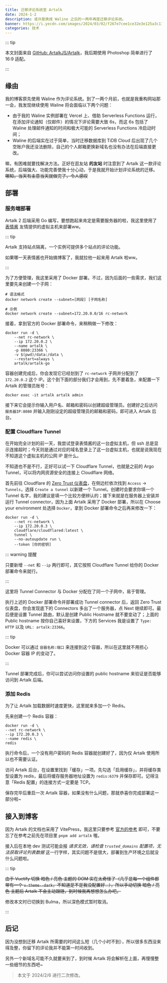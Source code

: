 ```yaml
---
title: 迁移评论系统至 Artalk
date: 2024-1-2
description: 或许是换成 Waline 之后的一两年再度迁移评论系统。
banner: https://i.yecdn.com/images/2024/03/02/f267e7cee1ce32e3e125a3c11be2c2c9.webp
categories: 技术
---
```


::: tip

本文封面来自 [GitHub: ArtalkJS/Artalk](https://github.com/ArtalkJS/Artalk)，我后期使用 Photoshop 简单进行了 16:9 适配。

:::

## 缘由

我的博客原先使用 Waline 作为评论系统。到了一两个月前，也就是我重构网站那一会，我发现继续使用 Waline 将会面临以下两个问题：

- 由于我的 Waline 实例部署在 Vercel 上、借助 Serverless Functions 运行，在添加评论通知（仅邮件）的情况下评论需要大致 6s，而这 6s 包括了 Waline 处理邮件通知的时间和极大可能的 Serverless Functions 冷启动时间；
- Waline 的后端实在过于简单，当时迁移数据库到 TiDB Cloud 后出现了几个空账户我还没法删除，自己的个人邮箱更换新域名也没有办法在后端直接更改。

嘛，有困难就要找解决方法。正好在逛友站 **的友站** 时注意到了 Artalk 这一款评论系统，后端强大、功能完善使我十分心动，于是我就开始计划评论系统的迁移。 ~~哪知，当天有主意当天就做完了，令人感叹~~

## 部署

### 服务端部署

Artalk 2 后端采用 Go 编写，要想跑起来肯定是需要服务器的啦，我这里使用了 [表情酱](https://github.com/flyemoj1) 友情提供的虚拟主机来部署ww。

::: tip

Artalk 支持站点隔离，一个实例可提供多个站点的评论功能。

如果哪一天表情酱也开始搞博客了，我就拉他一起来用 Artalk 啦ww。

:::

为了方便管理，我这里采用了 Docker 部署。不过，因为后面的一些需求，我们这里要先来创建一个子网：

```shell
# 语法格式
docker network create --subnet=[网段] [子网名称]

# 示例
docker network create --subnet=172.20.0.0/16 rc-network
```

接着，拿到官方的 Docker 部署命令，来稍稍做一下修改：

```shell
docker run -d \
    --net rc-network \
    --ip 172.20.0.2 \
    --name artalk \
    -p 8080:23366 \
    -v $(pwd)/data:/data \
    --restart=always \
    artalk/artalk-go
```

容器创建完成后，你会发现它已经划到了 `rc-network` 子网并分配到了 `172.20.0.2` 这个 IP。这个到下面的部分我们才会用到，先不要着急，来配置一下 Artalk 的管理员账号：

```shell
docker exec -it artalk artalk admin
```

接下来它会提示你输入用户名、邮箱和密码以创建超级管理员。创建好之后访问 `服务器IP:8080` 并输入刚刚设定的超级管理员的邮箱和密码，即可进入 Artalk 后台。

### 配置 Cloudflare Tunnel

在开始完全计划的前一天，我尝试登录表情酱的这一台虚拟主机，但 ssh 总是显示连接超时；今天则是通过对应的域名登录上了这一台虚拟主机，也就是说我现在不知道这个虚拟主机的公网 IP 是什么。

不知道也不是不行，正好可以试一下 Cloudflare Tunnel，也就是之前的 Argo Tunnel，可以将内网资源安全的连接上 Cloudflare 网络。

首先前往 Cloudflare 的 [Zero Trust 仪表盘](https://one.dash.cloudflare.com/)，在侧边栏依次找到 `Access` → `Tunnels`，选择 `Create a tunnel` 以新建一个 Tunnel。创建时会要求你填一个 Tunnel 名字，我的建议是填一个比较方便辨认的；接下来就是在服务器上安装并运行 Tunnel connector，因为上面 Artalk 采用了 Docker 部署，所以在 Choose your environment 处选择 `Docker`，拿到 Docker 部署命令之后再来修改一下：

```shell
docker run -d \
    --net rc-network \
    --ip 172.20.0.3 \
    cloudflare/cloudflared:latest \
    tunnel \
    --no-autoupdate run \
    --token [你的密钥]
```

::: warning 提醒

只要新增 `--net` 和 `--ip` 两行即可，其它按照 Cloudflare Tunnel 给你的 Docker 部署命令来就行。

:::

这里将 Tunnel Connector 与 Docker 分配在了同一个子网中，易于管理。

执行上述的 Docker 部署命令并部署成功 Tunnel connector 后，返回 Zero Trust 仪表盘，你会发现底下的 Connectors 多出了一个服务器，点 Next 继续即可。最后便是设置 Tunnel 路由，默认是创建 Public Hostname 就不要变动了；上面的 Public hostname 按你自己喜好来设置，下方的 Services 我是设置了 `Type: HTTP` 以及 `URL: artalk:23366`。

::: tip

Docker 可以通过 `容器名称:端口` 来连接到这个容器，所以在这里就不用担心 Docker 容器 IP 的变动了。

:::

Tunnel 部署完成后，你可以尝试访问你设置的 public hostname 来验证是否能够访问到 Artalk 后端。

### 添加 Redis

为了让 Artalk 加载数据时速度更快，这里就来多加一个 Redis。

先来创建一个 Redis 容器：

```shell
docker run -d \
--net rc-network \
--ip 172.20.0.3 \
--name redis \
redis
```

执行命令后，一个没有用户密码的 Redis 容器就创建好了，因为仅 Artalk 使用所以也不需要认证。

访问 Artalk 后台，在设置里找到「缓存」一项。先勾选「启用缓存」，并将缓存类型设置为 redis，最后将缓存服务器地址设置为 `redis:6379` 并保存即可。记得注意「Redis 配置」的连接方式一定要是 TCP。

保存完毕后重启一次 Artalk 容器，如果没有什么问题，那就恭喜你完成部署这一部分啦~

## 接入到博客

因为 Artalk 的文档也采用了 VitePress，我这里只要参考 [官方的参考](https://artalk.js.org/guide/frontend/import-blog.html#vitepress) 即可，不要忘了在参考之前先在项目里 `pnpm add artalk` 喔。

接入后在本地 dev 测试可能会报 _请求无效，请检查 `trusted_domains` 配置项，无法获取评论列表数据_ 这一行字样，其实问题不是很大，部署到生产环境之后就没什么问题啦。

::: tip

~~由于 Vuetify 切换 暗色 / 亮色 主题的 DOM 实在太奇怪了（几乎是每一个组件都带有一个 `v-theme--dark`，不知道是不是我没配置好...），所以手动切换 暗色 / 亮色 主题后 Artalk 不会主动跟随，到时候我再想想怎么办吧。~~

修改本文时已切换到 Bulma，所以深色模式暂时取消。

:::

## 后记

因为没想到迁移 Artalk 所需要的时间这么短（几个小时不到），所以很多东西没来得及整，你留下的评论我并不能第一时间收到。

另外一个新域名可能不久就要来到了，到时候 Artalk 将会解析在上面，再慢慢整一些细节的东西吧~

> 本文于 2024/2/6 进行二次修改。
